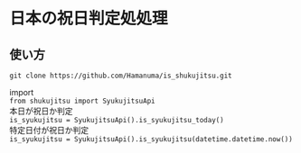 # 日本の祝日判定処処理
## 使い方
`git clone https://github.com/Hamanuma/is_shukujitsu.git`

import  
`from shukujitsu import SyukujitsuApi`  
本日が祝日か判定  
`is_syukujitsu = SyukujitsuApi().is_syukujitsu_today()`  
特定日付が祝日か判定  
`is_syukujitsu = SyukujitsuApi().is_syukujitsu(datetime.datetime.now())`  
